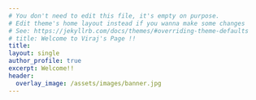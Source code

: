 ```yaml
---
# You don't need to edit this file, it's empty on purpose.
# Edit theme's home layout instead if you wanna make some changes
# See: https://jekyllrb.com/docs/themes/#overriding-theme-defaults
# title: Welcome to Viraj's Page !!
title: 
layout: single
author_profile: true
excerpt: Welcome!!
header:
  overlay_image: /assets/images/banner.jpg
---
```

